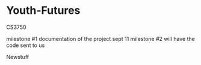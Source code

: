 # Youth-Futures
CS3750

milestone #1	documentation of the project	sept 11
milestone #2	will have the code sent to us

Newstuff